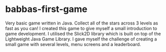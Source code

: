 # babbas-first-game
Very basic game written in Java. Collect all of the stars across 3 levels as fast as you can!
I created this game to give myself a small introduction to game development. I utilised the Slick2D library which is built on top of the Lightweight Java Game Library. I gave myself the challenge of creating a small game with several levels, menu screens and a leaderboard.
